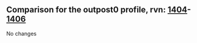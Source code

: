 ## Comparison for the outpost0 profile, rvn: [1404](https://github.com/PRO100KatYT/FortniteProfileRevisions/tree/main/profiles/outpost0/1404%20outpost0.json)-[1406](https://github.com/PRO100KatYT/FortniteProfileRevisions/tree/main/profiles/outpost0/1406%20outpost0.json)

No changes
